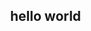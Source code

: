 ## hello  world
<!doctype html>
<html>
<head>
<meta charset="utf-8"/>
<meta name="viewport" content="width=device-width,initial-scale=1.0">
<link rel="stylesheet" href="http://maxcdn.bootstrapcdn.com/bootstrap/3.2.0/css/bootstrap.min.css">
<title>九宫格</title>
<style type="text/css">
html,body{
	height:100%;
	margin:0;
}
.div-box{
	position:relative;
	width:480px;
	height:100%;
	margin:0 auto;
}
.myDiv{
	float:left;
	width:150px;
	height:150px;
	
	background-color:yellow;
	margin-bottom:15px;
	margin-right:15px;
	border-radius:12px;
}

</style>
</head>
<body>
<div class="div-box">
	<div class="myDiv"></div>
	<div class="myDiv"></div>
	<div class="myDiv" style="margin-right:0"></div><br/>
	<div class="myDiv"></div>
	<div class="myDiv"></div>
	<div class="myDiv" style="margin-right:0"></div><br/>
	<div class="myDiv" style="margin-bottom:0"></div>
	<div class="myDiv" style="margin-bottom:0"></div>
	<div class="myDiv" style="margin-right:0;margin-bottom:0"></div>
</div>
</body>
</html>

